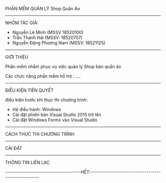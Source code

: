 PHẦN MỀM QUẢN LÝ Shop Quần Áo

---------------------------------

NHÓM TÁC GIẢ:

- Nguyễn Lê Minh (MSSV 18520100)
- Trần Thanh Hải (MSSV: 18520707)
- Nguyễn Đặng Phương Nam (MSSV: 18521125)

-----------------------------------

GIỚI THIỆU

Phần mềm nhằm phục vụ việc quản lý Shop bán quần áo

Các chức năng phần mềm hỗ trợ : ....

-------------------------------------

ĐIỀU KIỆN TIÊN QUYẾT

điều kiện trước khi thực thi chương trình:
- Hệ điều hành: Windows
- Cài đặt phiên bản Visual Studio 2015 trở lên
- Cài đặt Windows Forms vào Visual Studio

---------------------------------------

CÁCH THỰC THI CHƯƠNG TRÌNH


----------------------

CÀI ĐẶT

---------------------
THÔNG TIN LIÊN LẠC 

--------------------------------------HẾT-----------------------------------------------------
